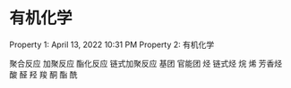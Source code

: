 # 有机化学

Property 1: April 13, 2022 10:31 PM
Property 2: 有机化学

聚合反应
加聚反应
酯化反应
链式加聚反应
基团
官能团
烃
链式烃
烷
烯
芳香烃
酸
醛
羟
羧
酮
酯
酰